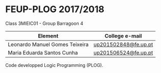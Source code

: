 # FEUP-PLOG 2017/2018 

Class 3MIEIC01 - Group Barragoon 4

Element | College e-mail
--------|----------------
Leonardo Manuel Gomes Teixeira | up201502848@fe.up.pt
Maria Eduarda Santos Cunha | up201506524@fe.up.pt

Code developped Logic Programming (PLOG).
